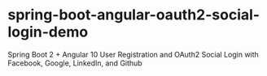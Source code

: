 # spring-boot-angular-oauth2-social-login-demo
Spring Boot 2 + Angular 10 User Registration and OAuth2 Social Login with Facebook, Google, LinkedIn, and Github
